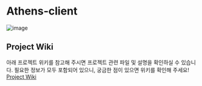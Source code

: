 # Athens-client
![image](https://github.com/Athens-org/athens-backend/assets/78211281/ea728cc6-0ce5-4308-ae9e-bb41c8d98ea9)

## Project Wiki
아래 프로젝트 위키를 참고해 주시면 프로젝트 관련 파일 및 설명을 확인하실 수 있습니다. 필요한 정보가 모두 포함되어 있으니, 궁금한 점이 있으면 위키를 확인해 주세요!
[Project Wiki](https://github.com/Attica-org/athens-client/wiki)
